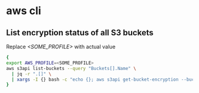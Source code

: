 # aws cli

## List encryption status of all S3 buckets

Replace _<SOME_PROFILE>_ with actual value

```bash
{
export AWS_PROFILE=<SOME_PROFILE>
aws s3api list-buckets --query "Buckets[].Name" \
  | jq -r ".[]" \
  | xargs -I {} bash -c "echo {}; aws s3api get-bucket-encryption --bucket {} | jq -r '.ServerSideEncryptionConfiguration.Rules[0].ApplyServerSideEncryptionByDefault'"
}
```

